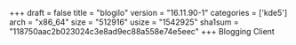 +++
draft = false
title = "blogilo"
version = "16.11.90-1"
categories = ['kde5']
arch = "x86_64"
size = "512916"
usize = "1542925"
sha1sum = "118750aac2b023024c3e8ad9ec88a558e74e5eec"
+++
Blogging Client